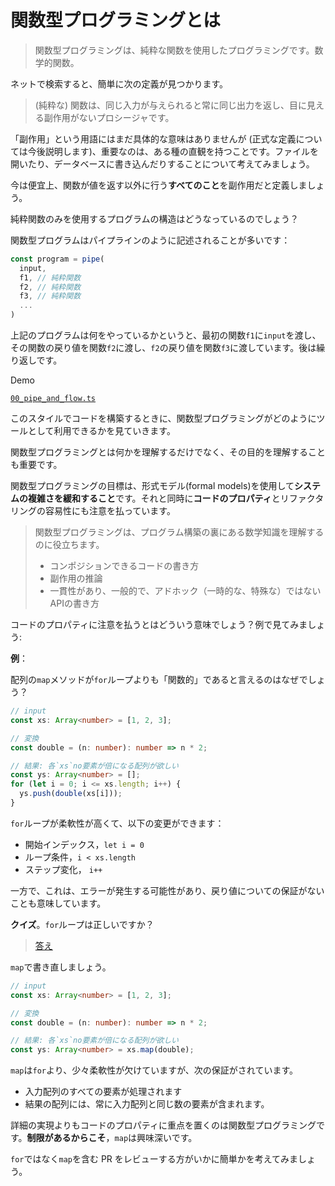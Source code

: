 # 関数型プログラミングとは

> 関数型プログラミングは、純粋な関数を使用したプログラミングです。数学的関数。

ネットで検索すると、簡単に次の定義が見つかります。

> (純粋な) 関数は、同じ入力が与えられると常に同じ出力を返し、目に見える副作用がないプロシージャです。

「副作用」という用語にはまだ具体的な意味はありませんが (正式な定義については今後説明します)、重要なのは、ある種の直観を持つことです。ファイルを開いたり、データベースに書き込んだりすることについて考えてみましょう。

今は便宜上、関数が値を返す以外に行う**すべてのこと**を副作用だと定義しましょう。

純粋関数のみを使用するプログラムの構造はどうなっているのでしょう？

関数型プログラムはパイプラインのように記述されることが多いです：

```ts
const program = pipe(
  input,
  f1, // 純粋関数
  f2, // 純粋関数
  f3, // 純粋関数
  ...
)
```

上記のプログラムは何をやっているかというと、最初の関数`f1`に`input`を渡し、その関数の戻り値を関数`f2`に渡し、`f2`の戻り値を関数`f3`に渡しています。後は繰り返しです。

Demo

[`00_pipe_and_flow.ts`](../00_pipe_and_flow.ts)

このスタイルでコードを構築するときに、関数型プログラミングがどのようにツールとして利用できるかを見ていきます。

関数型プログラミングとは何かを理解するだけでなく、その目的を理解することも重要です。

関数型プログラミングの目標は、形式モデル(formal models)を使用して**システムの複雑さを緩和すること**です。それと同時に**コードのプロパティ**とリファクタリングの容易性にも注意を払っています。

> 関数型プログラミングは、プログラム構築の裏にある数学知識を理解するのに役立ちます。
>
> - コンポジションできるコードの書き方
> - 副作用の推論
> - 一貫性があり、一般的で、アドホック（一時的な、特殊な）ではないAPIの書き方

コードのプロパティに注意を払うとはどういう意味でしょう？例で見てみましょう:

**例**：

配列の`map`メソッドが`for`ループよりも「関数的」であると言えるのはなぜでしょう？

```ts
// input
const xs: Array<number> = [1, 2, 3];

// 変換
const double = (n: number): number => n * 2;

// 結果: 各`xs`no要素が倍になる配列が欲しい
const ys: Array<number> = [];
for (let i = 0; i <= xs.length; i++) {
  ys.push(double(xs[i]));
}
```

`for`ループが柔軟性が高くて、以下の変更ができます：

- 開始インデックス，`let i = 0`
- ループ条件，`i < xs.length`
- ステップ変化， `i++`

一方で、これは、エラーが発生する可能性があり、戻り値についての保証がないことも意味しています。

**クイズ**。`for`ループは正しいですか？

> [答え](../quiz-answers/for-loop.md)

`map`で書き直しましょう。

```ts
// input
const xs: Array<number> = [1, 2, 3];

// 変換
const double = (n: number): number => n * 2;

// 結果: 各`xs`no要素が倍になる配列が欲しい
const ys: Array<number> = xs.map(double);
```

`map`は`for`より、少々柔軟性が欠けていますが、次の保証がされています。

- 入力配列のすべての要素が処理されます
- 結果の配列には、常に入力配列と同じ数の要素が含まれます。

詳細の実現よりもコードのプロパティに重点を置くのは関数型プログラミングです。**制限があるからこそ**，`map`は興味深いです。

`for`ではなく`map`を含む PR をレビューする方がいかに簡単かを考えてみましょう。
